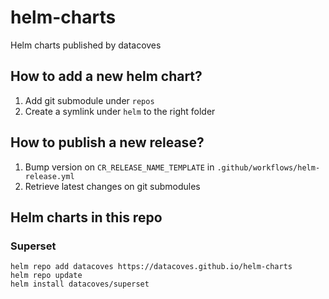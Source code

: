 # helm-charts

Helm charts published by datacoves

## How to add a new helm chart?

1. Add git submodule under `repos`
2. Create a symlink under `helm` to the right folder

## How to publish a new release?

1. Bump version on `CR_RELEASE_NAME_TEMPLATE` in `.github/workflows/helm-release.yml`
2. Retrieve latest changes on git submodules


## Helm charts in this repo

### Superset

```
helm repo add datacoves https://datacoves.github.io/helm-charts
helm repo update
helm install datacoves/superset
```
